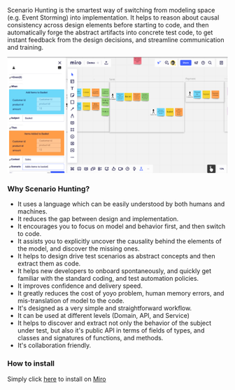 Scenario Hunting is the smartest way of switching from modeling space (e.g. Event Storming) into implementation. It helps to reason about causal consistency across design elements before starting to code, and then automatically forge the abstract artifacts into concrete test code, to get instant feedback from the design decisions, and streamline communication and training.


![Demo](https://raw.githubusercontent.com/ScenarioHunting/ScenarioHunting/develop/Demo.png "Demo image")


### Why Scenario Hunting?
* It uses a language which can be easily understood by both humans and machines. 
* It reduces the gap between design and implementation. 
* It encourages you to focus on model and behavior  first, and then switch to code. 
* It assists you to explicitly uncover the causality behind the elements of the model, and discover the missing ones. 
* It helps to design drive test scenarios as abstract concepts and then extract them as code. 
* It helps new developers to onboard spontaneously, and quickly get familiar with the standard coding, and test automation policies. 
* It improves confidence and delivery speed. 
* It greatly reduces the cost of yoyo problem, human memory errors, and mis-translation of model to the code. 
* It's designed as a very simple and straightforward workflow. 
* It can be used at different levels (Domain, API, and Service)
* It helps to discover and extract not only the behavior of the subject under test, but also it's public API in terms of fields of types, and classes and signatures of functions, and methods. 
* It's collaboration friendly. 


### How to install
Simply click [here](https://miro.com/oauth/authorize/?response_type=code&client_id=3074457356753256770&redirect_uri=%2Fconfirm-app-install%2F) to install on [Miro](https://miro.com)
